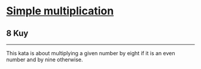 <h1><a href="https://www.codewars.com/kata/583710ccaa6717322c000105">Simple multiplication</a></h1>
<h2>8 Kuy</h2>
<hr>
<p>This kata is about multiplying a given number by eight if it is an even number and by nine otherwise.</p>